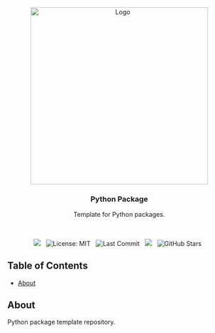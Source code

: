 <div align="center">

<img src="https://upload.wikimedia.org/wikipedia/commons/thumb/f/f8/Python_logo_and_wordmark.svg/2880px-Python_logo_and_wordmark.svg.png" alt="Logo" width="400">

  <h3 align="center">Python Package</h3>

  <p align="center">
    Template for Python packages.
    <br/><br/>
    <!-- <a href="https://healkeiser.github.io/python_package"><strong>Documentation</strong></a> -->
  </p>

  ##

  <p align="center">
    <!-- Maintenance status -->
    <img src="https://img.shields.io/badge/maintenance-actively--developed-brightgreen.svg?&label=Maintenance">&nbsp;&nbsp;
    <!-- <img src="https://img.shields.io/badge/maintenance-deprecated-red.svg?&label=Maintenance">&nbsp;&nbsp; -->
    <!-- License -->
    <img src="https://img.shields.io/badge/License-MIT-brightgreen.svg?&logo=open-source-initiative&logoColor=white" alt="License: MIT"/>&nbsp;&nbsp;
    <!-- PyPI -->
    <!-- <a href="https://pypi.org/project/python_package">
      <img src="https://img.shields.io/pypi/v/python_package?&logo=pypi&logoColor=white&label=PyPI" alt="PyPI version"/></a>&nbsp;&nbsp; -->
    <!-- Last Commit -->
    <img src="https://img.shields.io/github/last-commit/healkeiser/python_package?logo=github&label=Last%20Commit" alt="Last Commit"/>&nbsp;&nbsp;
    <!-- Commit Activity -->
    <a href="https://github.com/healkeiser/python_package/pulse" alt="Activity">
      <img src="https://img.shields.io/github/commit-activity/m/healkeiser/python_package?&logo=github&label=Commit%20Activity"/></a>&nbsp;&nbsp;
    <!-- GitHub stars -->
    <img src="https://img.shields.io/github/stars/healkeiser/python_package" alt="GitHub Stars"/>&nbsp;&nbsp;
  </p>

</div>



<!-- TABLE OF CONTENTS -->
## Table of Contents

- [About](#about)



<!-- ABOUT -->
## About

Python package template repository.